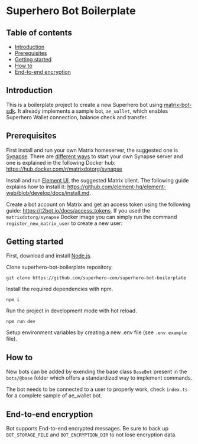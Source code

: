 # Superhero Bot Boilerplate

## Table of contents

- [Introduction](#Introduction)
- [Prerequisites](#Prerequisites)
- [Getting started](#Getting-started)
- [How to](#How-to)
- [End-to-end encryption](#End-to-end-encryption)

## Introduction
This is a boilerplate project to create a new Superhero bot using [matrix-bot-sdk](https://github.com/turt2live/matrix-bot-sdk). It already implements a sample bot, `ae_wallet`, which enables Superhero Wallet connection, balance check and transfer. 

## Prerequisites
First install and run your own Matrix homeserver, the suggested one is [Synapse](https://github.com/element-hq/synapse). 
There are [different ways](https://element-hq.github.io/synapse/latest/setup/installation.html) to start your own Synapse server and one is explained in the following Docker hub: https://hub.docker.com/r/matrixdotorg/synapse

Install and run [Element UI](https://github.com/element-hq/element-web), the suggested Matrix client. The following guide explains how to install it: https://github.com/element-hq/element-web/blob/develop/docs/install.md. 

Create a bot account on Matrix and get an access token using the following guide: https://t2bot.io/docs/access_tokens.
If you used the `matrixdotorg/synapse` Docker image you can simply run the command `register_new_matrix_user` to create a new user:


## Getting started
First, download and install [Node.js](https://nodejs.org/en/download).

Clone superhero-bot-boilerplate repository.
```
git clone https://github.com/superhero-com/superhero-bot-boilerplate
```
Install the required dependencies with npm.
```
npm i
```
Run the project in development mode with hot reload.
```
npm run dev
```
Setup environment variables by creating a new .env file (see `.env.example` file).

## How to
New bots can be added by exending the base class `BaseBot` present in the `bots/@base` folder which offers a standardized way to implement commands.

The bot needs to be connected to a user to properly work, check `index.ts` for a complete sample of ae_wallet bot. 

## End-to-end encryption

Bot supports End-to-end encrypted messages. Be sure to back up `BOT_STORAGE_FILE` and `BOT_ENCRYPTION_DIR` to not lose encryption data.
